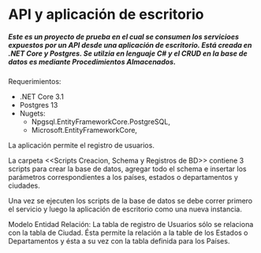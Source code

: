 # API y aplicación de escritorio

##### Este es un proyecto de prueba en el cual se consumen los servicioes expuestos por un API desde una aplicación de escritorio. Está creada en .NET Core y Postgres. Se utilzia en lenguaje C# y el CRUD en la base de datos es mediante Procedimientos Almacenados.

Requerimientos:
- .NET Core 3.1
- Postgres 13
- Nugets:
    - Npgsql.EntityFrameworkCore.PostgreSQL, 
    - Microsoft.EntityFrameworkCore,

La aplicación permite el registro de usuarios.

La carpeta <<Scripts Creacion, Schema y Registros de BD>> contiene 3 scripts para crear la base de datos, agregar todo el schema e insertar los parámetros correspondientes a los países, estados o departamentos y ciudades. 

Una vez se ejecuten los scripts de la base de datos se debe correr primero el servicio y luego la aplicación de escritorio como una nueva instancia.

Modelo Entidad Relación: La tabla de registro de Usuarios sólo se relaciona con la tabla de Ciudad. Ésta permite la relación a la table de los Estados o Departamentos y ésta a su vez con la tabla definida para los Países.
